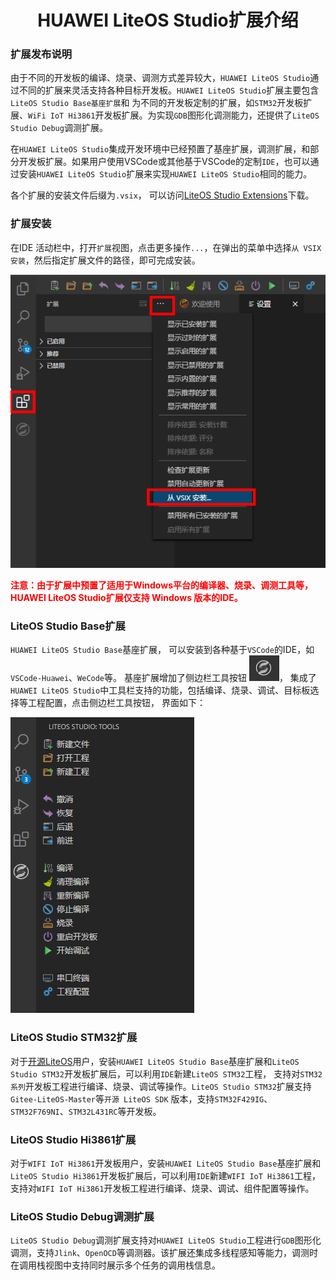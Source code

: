 <!-- markdownlint-disable MD033 MD041-->
<p align="center">
  <h1 align="center">HUAWEI LiteOS Studio扩展介绍</h1>
</p>

### 扩展发布说明

由于不同的开发板的编译、烧录、调测方式差异较大，`HUAWEI LiteOS Studio`通过不同的扩展来灵活支持各种目标开发板。`HUAWEI LiteOS Studio`扩展主要包含`LiteOS Studio Base基座扩展`和
为不同的开发板定制的扩展，如`STM32`开发板扩展、`WiFi IoT Hi3861`开发板扩展。为实现`GDB`图形化调测能力，还提供了`LiteOS Studio Debug`调测扩展。

在`HUAWEI LiteOS Studio`集成开发环境中已经预置了基座扩展，调测扩展，和部分开发板扩展。如果用户使用VSCode或其他基于VSCode的定制`IDE`，也可以通过安装`HUAWEI LiteOS Studio`扩展来实现`HUAWEI LiteOS Studio`相同的能力。

各个扩展的安装文件后缀为`.vsix`， 可以访问[LiteOS Studio Extensions](https://gitee.com/LiteOS/LiteOS_Studio/extensions)下载。

### 扩展安装

在IDE 活动栏中，打开`扩展`视图，点击更多操作`...`，在弹出的菜单中选择`从 VSIX 安装`，然后指定扩展文件的路径，即可完成安装。

![avatar](images/extensionsInstall.png)

**<font color='red'>注意：由于扩展中预置了适用于Windows平台的编译器、烧录、调测工具等，HUAWEI LiteOS Studio扩展仅支持 Windows 版本的IDE。</font><bont>**

### LiteOS Studio Base扩展

`HUAWEI LiteOS Studio Base`基座扩展， 可以安装到各种基于`VSCode`的IDE，如`VSCode-Huawei`、`WeCode`等。 基座扩展增加了侧边栏工具按钮 ![avatar](images/sidebar_tools.png)， 集成了`HUAWEI LiteOS Studio`中工具栏支持的功能，包括编译、烧录、调试、目标板选择等工程配置，点击侧边栏工具按钮， 界面如下：

![avatar](images/toolsview.png)

### LiteOS Studio STM32扩展

对于[开源LiteOS](https://gitee.com/LiteOS/LiteOS)用户，安装`HUAWEI LiteOS Studio Base`基座扩展和`LiteOS Studio STM32`开发板扩展后，可以利用`IDE`新建`LiteOS STM32`工程， 支持对`STM32系列`开发板工程进行编译、烧录、调试等操作。`LiteOS Studio STM32`扩展支持`Gitee-LiteOS-Master`等`开源 LiteOS SDK` 版本，支持`STM32F429IG`、`STM32F769NI`、`STM32L431RC`等开发板。

### LiteOS Studio Hi3861扩展

对于`WIFI IoT Hi3861`开发板用户，安装`HUAWEI LiteOS Studio Base`基座扩展和`LiteOS Studio Hi3861`开发板扩展后，可以利用`IDE`新建`WIFI IoT Hi3861`工程，支持对`WIFI IoT Hi3861`开发板工程进行编译、烧录、调试、组件配置等操作。

### LiteOS Studio Debug调测扩展

`LiteOS Studio Debug`调测扩展支持对`HUAWEI LiteOS Studio`工程进行`GDB`图形化调测，支持`Jlink`、`OpenOCD`等调测器。该扩展还集成多线程感知等能力，调测时在调用栈视图中支持同时展示多个任务的调用栈信息。